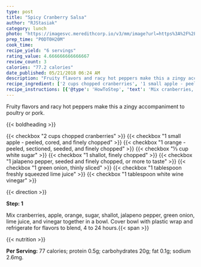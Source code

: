```yaml
---
type: post
title: "Spicy Cranberry Salsa"
author: "RJStasiak"
category: lunch
photo: "https://imagesvc.meredithcorp.io/v3/mm/image?url=https%3A%2F%2Fimages.media-allrecipes.com%2Fuserphotos%2F5981116.jpg"
prep_time: "P0DT0H20M"
cook_time: 
recipe_yield: "6 servings"
rating_value: 4.666666666666667
review_count: 3
calories: "77.2 calories"
date_published: 05/21/2018 06:24 AM
description: "Fruity flavors and racy hot peppers make this a zingy accompaniment to poultry or pork."
recipe_ingredient: ['2 cups chopped cranberries', '1 small apple - peeled, cored, and finely chopped', '1 orange - peeled, sectioned, seeded, and finely chopped', '⅓ cup white sugar', '1 shallot, finely chopped', '1 jalapeno pepper, seeded and finely chopped, or more to taste', '1 green onion, thinly sliced', '1 tablespoon freshly squeezed lime juice', '1 tablespoon white wine vinegar']
recipe_instructions: [{'@type': 'HowToStep', 'text': 'Mix cranberries, apple, orange, sugar, shallot, jalapeno pepper, green onion, lime juice, and vinegar together in a bowl. Cover bowl with plastic wrap and refrigerate for flavors to blend, 4 to 24 hours.\n'}]
---
```


Fruity flavors and racy hot peppers make this a zingy accompaniment to poultry or pork. 

{{< boldheading >}}

{{< checkbox "2 cups chopped cranberries" >}}
{{< checkbox "1 small apple - peeled, cored, and finely chopped" >}}
{{< checkbox "1  orange - peeled, sectioned, seeded, and finely chopped" >}}
{{< checkbox "⅓ cup white sugar" >}}
{{< checkbox "1  shallot, finely chopped" >}}
{{< checkbox "1  jalapeno pepper, seeded and finely chopped, or more to taste" >}}
{{< checkbox "1  green onion, thinly sliced" >}}
{{< checkbox "1 tablespoon freshly squeezed lime juice" >}}
{{< checkbox "1 tablespoon white wine vinegar" >}}


{{< direction >}}

**Step: 1**

Mix cranberries, apple, orange, sugar, shallot, jalapeno pepper, green onion, lime juice, and vinegar together in a bowl. Cover bowl with plastic wrap and refrigerate for flavors to blend, 4 to 24 hours.{{< span >}}

{{< nutrition >}}

**Per Serving:** 77 calories; protein 0.5g; carbohydrates 20g; fat 0.1g; sodium 2.6mg.